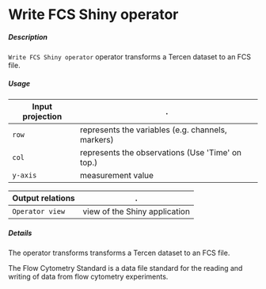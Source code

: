 # Write FCS Shiny operator

##### Description

`Write FCS Shiny operator` operator transforms a Tercen dataset to an FCS file.

##### Usage

Input projection|.
---|---
`row`   | represents the variables (e.g. channels, markers)
`col`   | represents the observations (Use 'Time' on top.) 
`y-axis`| measurement value

Output relations|.
---|---
`Operator view`        | view of the Shiny application

##### Details

The operator transforms transforms a Tercen dataset to an FCS file. 

The Flow Cytometry Standard is a data file standard for the reading and writing of data from flow cytometry experiments.

